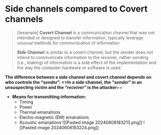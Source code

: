 # Side channels compared to Covert channels

> [!example] 
> **Covert Channel** is a communication channel that was not intended or designed to transfer information, typically leverage unusual methods for communication of information
> 
> **Side Channel** is similar to a covert channel, but the sender does not intend to communicate information to the receiver, rather sending (i.e., leaking) of information is a side effect of the implementation and the way the computer hardware or software is used.

**The difference between a side channel and covert channel depends on who controls the “*sender*”. 
==In a side channel, the “*sender*” in an unsuspecting victim and the “*receiver*” is the attacker**==

- **Means for transmitting information:**
	- Timing 
	- Power 
	- Thermal emanations 
	- Electro-magnetic (EM) emanations 
	- Acoustic emanations
![[Pasted image 20240608183213.png]]
![[Pasted image 20240608183224.png]]
